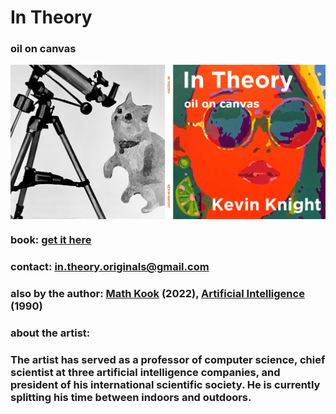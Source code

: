 

# In Theory

### oil on canvas

<IMG ALIGN=CENTER SRC="in-theory-cover-final2.png"> 

### book: <a href="https://www.amazon.com">get it here</a>
### contact:  <a href="mailto:in.theory.originals@gmail.com">in.theory.originals@gmail.com</a>
### also by the author: <a href="https://www.amazon.com">Math Kook</a> (2022), <a href="https://www.amazon.com/Artificial-Intelligence-Elaine-Rich/dp/0070522634/ref=sr_1_2?crid=14AZ5I9B1ISN1&keywords=kevin+knight+artificial+intelligence&qid=1659386396&sprefix=kevin+knight+artificial+intelligenc%2Caps%2C161&sr=8-2)">Artificial Intelligence</a> (1990)
### about the artist:
  
### The artist has served as a professor of computer science, chief scientist at three artificial intelligence companies, and president of his international scientific society. He is currently splitting his time between indoors and outdoors.
